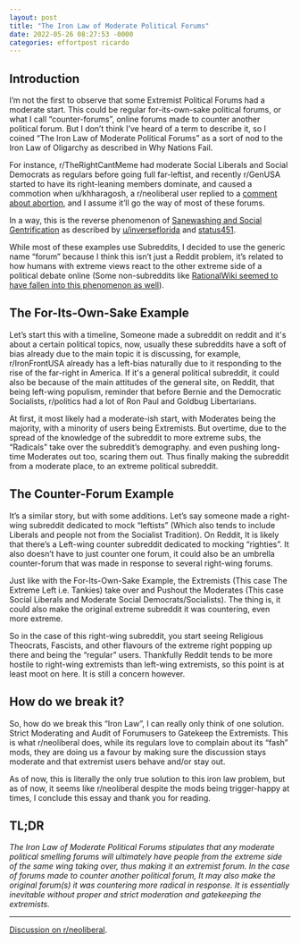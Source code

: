 ```yaml
---
layout: post
title: "The Iron Law of Moderate Political Forums"
date: 2022-05-26 08:27:53 -0000
categories: effortpost ricardo
---
```


## **Introduction**

I’m not the first to observe that some Extremist Political Forums had a moderate start. This could be regular for-its-own-sake political forums, or what I call “counter-forums”, online forums made to counter another political forum. But I don’t think I’ve heard of a term to describe it, so I coined “The Iron Law of Moderate Political Forums” as a sort of nod to the Iron Law of Oligarchy as described in Why Nations Fail.

For instance, r/TheRightCantMeme had moderate Social Liberals and Social Democrats as regulars before going full far-leftist, and recently r/GenUSA started to have its right-leaning members dominate, and caused a commotion when u/khharagosh, a r/neoliberal user replied to a [comment about abortion](https://cdn.discordapp.com/attachments/644003179364876309/971495481203114024/Screenshot_20220504-153520_Reddit.jpg), and I assume it’ll go the way of most of these forums.

In a way, this is the reverse phenomenon of [Sanewashing and Social Gentrification](https://tracingwoodgrains.medium.com/r-antiwork-a-tragedy-of-sanewashing-and-social-gentrification-56298af1c1a7) as described by [u/inverseflorida](https://old.reddit.com/r/neoliberal/comments/js84tu/how_did_defund_the_police_stop_meaning_defund_the/) and [status451](https://status451.com/2016/09/15/social-gentrification/).

While most of these examples use Subreddits, I decided to use the generic name “forum” because I think this isn’t just a Reddit problem, it’s related to how humans with extreme views react to the other extreme side of a political debate online (Some non-subreddits like [RationalWiki seemed to have fallen into this phenomenon as well](https://i.redd.it/cjexbu768oc61.png)).

## **The For-Its-Own-Sake Example**

Let’s start this with a timeline, Someone made a subreddit on reddit and it's about a certain political topics, now, usually these subreddits have a soft of bias already due to the main topic it is discussing, for example, r/IronFrontUSA already has a left-bias naturally due to it responding to the rise of the far-right in America. If it's a general political subreddit, it could also be because of the main attitudes of the general site, on Reddit, that being left-wing populism, reminder that before Bernie and the Democratic Socialists, r/politics had a lot of Ron Paul and Goldbug Libertarians.

At first, it most likely had a moderate-ish start, with Moderates being the majority, with a minority of users being Extremists. But overtime, due to the spread of the knowledge of the subreddit to more extreme subs, the “Radicals” take over the subreddit’s demography. and even pushing long-time Moderates out too, scaring them out. Thus finally making the subreddit from a moderate place, to an extreme political subreddit.

## **The Counter-Forum Example**

It’s a similar story, but with some additions. Let’s say someone made a right-wing subreddit dedicated to mock “leftists” (Which also tends to include Liberals and people not from the Socialist Tradition). On Reddit, It is likely that there’s a Left-wing counter subreddit dedicated to mocking “righties”. It also doesn’t have to just counter one forum, it could also be an umbrella counter-forum that was made in response to several right-wing forums.

Just like with the For-Its-Own-Sake Example, the Extremists (This case The Extreme Left i.e. Tankies) take over and Pushout the Moderates (This case Social Liberals and Moderate Social Democrats/Socialists). The thing is, it could also make the original extreme subreddit it was countering, even more extreme.

So in the case of this right-wing subreddit, you start seeing Religious Theocrats, Fascists, and other flavours of the extreme right popping up there and being the “regular” users. Thankfully Reddit tends to be more hostile to right-wing extremists than left-wing extremists, so this point is at least moot on here. It is still a concern however.

## **How do we break it?**

So, how do we break this “Iron Law”, I can really only think of one solution. Strict Moderating and Audit of Forumusers to Gatekeep the Extremists. This is what r/neoliberal does, while its regulars love to complain about its “fash” mods, they are doing us a favour by making sure the discussion stays moderate and that extremist users behave and/or stay out.

As of now, this is literally the only true solution to this iron law problem, but as of now, it seems like r/neoliberal despite the mods being trigger-happy at times, I conclude this essay and thank you for reading.

## TL;DR

_The Iron Law of Moderate Political Forums stipulates that any moderate political smelling forums will ultimately have people from the extreme side of the same wing taking over, thus making it an extremist forum. In the case of forums made to counter another political forum, It may also make the original forum(s) it was countering more radical in response. It is essentially inevitable without proper and strict moderation and gatekeeping the extremists._

---

[Discussion on r/neoliberal](https://www.reddit.com/r/neoliberal/comments/uy2w1m/the_iron_law_of_moderate_political_forums_an/).
